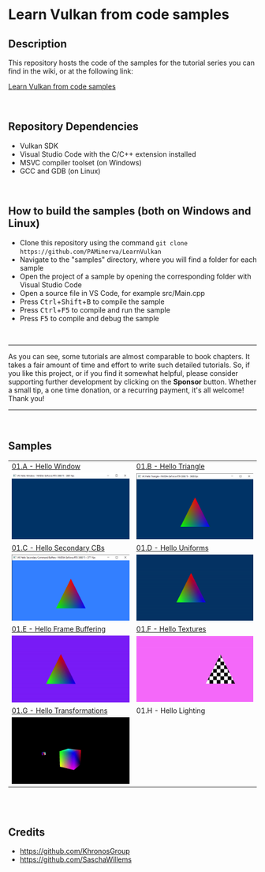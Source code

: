 # Learn Vulkan from code samples
## Description
This repository hosts the code of the samples for the tutorial series you can find in the wiki, or at the following link:<br />

[Learn Vulkan from code samples](https://paminerva.github.io/docs/LearnVulkan/LearnVulkan)

<br>

## Repository Dependencies

- Vulkan SDK
- Visual Studio Code with the C/C++ extension installed
- MSVC compiler toolset (on Windows)
- GCC and GDB (on Linux)

<br>

## How to build the samples (both on Windows and Linux)

- Clone this repository using the command ```git clone https://github.com/PAMinerva/LearnVulkan```
- Navigate to the "samples" directory, where you will find a folder for each sample
- Open the project of a sample by opening the corresponding folder with Visual Studio Code
- Open a source file in VS Code, for example src/Main.cpp
- Press <kbd>Ctrl</kbd>+<kbd>Shift</kbd>+<kbd>B</kbd> to compile the sample
- Press <kbd>Ctrl</kbd>+<kbd>F5</kbd> to compile and run the sample
- Press <kbd>F5</kbd> to compile and debug the sample

<br>

***
As you can see, some tutorials are almost comparable to book chapters. It takes a fair amount of time and effort to write such detailed tutorials. So, if you like this project, or if you find it somewhat helpful, please consider supporting further development by clicking on the **Sponsor** button. Whether a small tip, a one time donation, or a recurring payment, it's all welcome! Thank you! <br>
***

<br>

## Samples

<table>
 <tr>
  <td><a href="https://github.com/PAMinerva/LearnVulkan/tree/master/samples/01A-VkHelloWindow">01.A - Hello Window</a></td>
  <td><a href="https://github.com/PAMinerva/LearnVulkan/tree/master/samples/01B-VkHelloTriangle">01.B - Hello Triangle</a></td>
 </tr>
 <tr>
  <td><img src="images/vkHelloWindow.png"></td>
  <td><img src="images/VKHelloTriangle.png"></td>
 </tr>
 <tr>
  <td><a href="https://github.com/PAMinerva/LearnVulkan/tree/master/samples/01C-VkHelloSCBs">01.C - Hello Secondary CBs</a></td>
  <td><a href="https://github.com/PAMinerva/LearnVulkan/tree/master/samples/01D-VkHelloUniforms">01.D - Hello Uniforms</a></td>
  <!-- <td> </td>  -->
 </tr>
  <tr>
  <td><img src="images/VKHelloSCBs.png"></td>
  <td><img src="images/VKHelloUniforms.gif"></td>
  <!-- <td> </td>  -->
 </tr>
 <td><a href="https://github.com/PAMinerva/LearnVulkan/tree/master/samples/01E-VkHelloFrameBuffering">01.E - Hello Frame Buffering</a></td>
  <td><a href="https://github.com/PAMinerva/LearnVulkan/tree/master/samples/01F-VkHelloTextures">01.F - Hello Textures</a></td>
  <!-- <td> </td>  -->
 </tr>
  <tr>
  <td><img src="images/vkHelloFrameBuffering.gif"></td>
  <td><img src="images/VKHelloTextures.gif"></td>
  <!-- <td> </td>  -->
 </tr>
  <tr>
  <td><a href="https://github.com/PAMinerva/LearnVulkan/tree/master/samples/01G-VkHelloTransformations">01.G - Hello Transformations</a></td>
  <td>01.H - Hello Lighting&nbsp;&nbsp;&nbsp;&nbsp;&nbsp;&nbsp;&nbsp;&nbsp;&nbsp;&nbsp;&nbsp;&nbsp;&nbsp;&nbsp;</td>
  <!-- <td> </td>  -->
 </tr>
  <tr>
  <td><img src="images/vkHelloTransformations.gif"></td>
  <td></td>
  <!-- <td> </td>  -->
 </tr>
</table>

<br>

<br>

## Credits
* https://github.com/KhronosGroup <br />
* https://github.com/SaschaWillems
